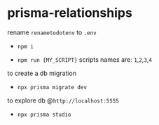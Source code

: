 # prisma-relationships

rename `renametodotenv` to `.env`

- `npm i`

- `npm run {MY_SCRIPT}` scripts names are: `1`,`2`,`3`,`4`

to create a db migration

- `npx prisma migrate dev`

to explore db @`http://localhost:5555`

- `npx prisma studio`